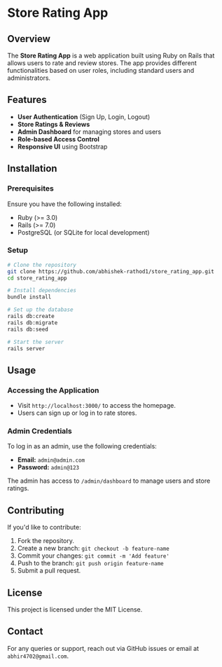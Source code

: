 # Store Rating App

## Overview
The **Store Rating App** is a web application built using Ruby on Rails that allows users to rate and review stores. The app provides different functionalities based on user roles, including standard users and administrators.

## Features
- **User Authentication** (Sign Up, Login, Logout)
- **Store Ratings & Reviews**
- **Admin Dashboard** for managing stores and users
- **Role-based Access Control**
- **Responsive UI** using Bootstrap

## Installation

### Prerequisites
Ensure you have the following installed:
- Ruby (>= 3.0)
- Rails (>= 7.0)
- PostgreSQL (or SQLite for local development)

### Setup
```sh
# Clone the repository
git clone https://github.com/abhishek-rathod1/store_rating_app.git
cd store_rating_app

# Install dependencies
bundle install

# Set up the database
rails db:create
rails db:migrate
rails db:seed

# Start the server
rails server
```

## Usage

### Accessing the Application
- Visit `http://localhost:3000/` to access the homepage.
- Users can sign up or log in to rate stores.

### Admin Credentials
To log in as an admin, use the following credentials:
- **Email:** `admin@admin.com`
- **Password:** `admin@123`

The admin has access to `/admin/dashboard` to manage users and store ratings.

## Contributing
If you'd like to contribute:
1. Fork the repository.
2. Create a new branch: `git checkout -b feature-name`
3. Commit your changes: `git commit -m 'Add feature'`
4. Push to the branch: `git push origin feature-name`
5. Submit a pull request.

## License
This project is licensed under the MIT License.

## Contact
For any queries or support, reach out via GitHub issues or email at `abhir4702@gmail.com`.

